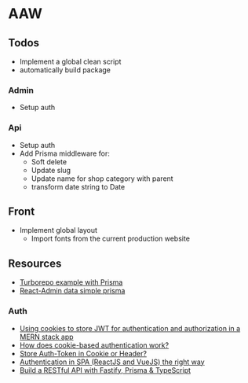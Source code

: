 # AAW

## Todos

- Implement a global clean script
- automatically build package

### Admin

- Setup auth

### Api

- Setup auth
- Add Prisma middleware for:
  - Soft delete
  - Update slug
  - Update name for shop category with parent
  - transform date string to Date

## Front

- Implement global layout
  - Import fonts from the current production website

## Resources

- [Turborepo example with Prisma](https://github.com/vercel/turbo/tree/main/examples/with-prisma)
- [React-Admin data simple prisma](https://github.com/codeledge/ra-data-simple-prisma/tree/main/packages/ra-data-simple-prisma)

### Auth

- [Using cookies to store JWT for authentication and authorization in a MERN stack app](https://medium.com/@zahedialfurquan20/using-cookies-to-store-jwt-for-authentication-and-authorization-in-a-mern-stack-app-a58d7a5d6b6e)
- [How does cookie-based authentication work?](https://stackoverflow.com/questions/17769011/how-does-cookie-based-authentication-work)
- [Store Auth-Token in Cookie or Header?](https://security.stackexchange.com/questions/180357/store-auth-token-in-cookie-or-header)
- [Authentication in SPA (ReactJS and VueJS) the right way](https://jcbaey.com/authentication-in-spa-reactjs-and-vuejs-the-right-way/)
- [Build a RESTful API with Fastify, Prisma & TypeScript](https://www.youtube.com/watch?app=desktop&v=LMoMHP44-xM)
